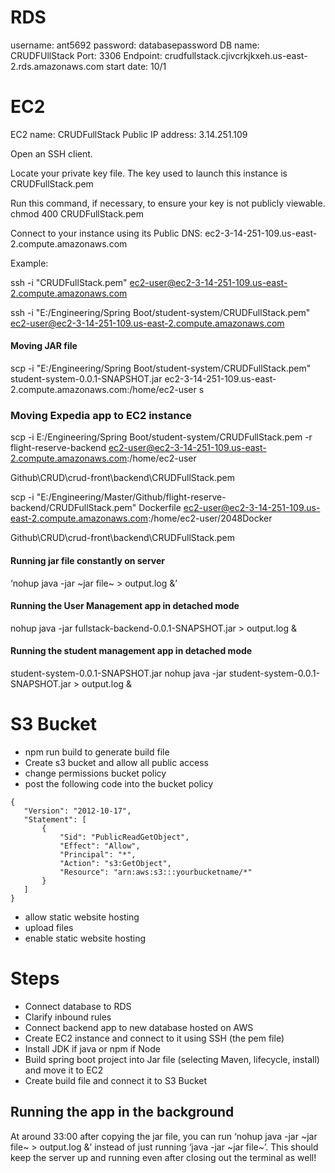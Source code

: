 # RDS

username: ant5692
password: databasepassword
DB name: CRUDFUllStack
Port: 3306
Endpoint: crudfullstack.cjivcrkjkxeh.us-east-2.rds.amazonaws.com
start date: 10/1

# EC2

EC2 name: CRUDFullStack
Public IP address: 3.14.251.109

Open an SSH client.

Locate your private key file. The key used to launch this instance is CRUDFullStack.pem

Run this command, if necessary, to ensure your key is not publicly viewable.
 chmod 400 CRUDFullStack.pem

Connect to your instance using its Public DNS:
 ec2-3-14-251-109.us-east-2.compute.amazonaws.com

Example:

 ssh -i "CRUDFullStack.pem" ec2-user@ec2-3-14-251-109.us-east-2.compute.amazonaws.com

 ssh -i "E:/Engineering/Spring Boot/student-system/CRUDFullStack.pem" ec2-user@ec2-3-14-251-109.us-east-2.compute.amazonaws.com
 #### Moving JAR file

 scp -i "E:/Engineering/Spring Boot/student-system/CRUDFullStack.pem" student-system-0.0.1-SNAPSHOT.jar ec2-3-14-251-109.us-east-2.compute.amazonaws.com:/home/ec2-user
 s

 ### Moving Expedia app to EC2 instance
 scp -i E:/Engineering/Spring Boot/student-system/CRUDFullStack.pem -r flight-reserve-backend ec2-user@ec2-3-14-251-109.us-east-2.compute.amazonaws.com:/home/ec2-user

 Github\CRUD\crud-front\backend\CRUDFullStack.pem

 scp -i "E:/Engineering/Master/Github/flight-reserve-backend/CRUDFullStack.pem" Dockerfile ec2-user@ec2-3-14-251-109.us-east-2.compute.amazonaws.com:/home/ec2-user/2048Docker

 Github\CRUD\crud-front\backend\CRUDFullStack.pem



 #### Running jar file constantly on server

 ‘nohup java -jar ~jar file~ > output.log &’

#### Running the User Management app in detached mode
 nohup java -jar fullstack-backend-0.0.1-SNAPSHOT.jar > output.log &

#### Running the student management app in detached mode
 student-system-0.0.1-SNAPSHOT.jar
 nohup java -jar student-system-0.0.1-SNAPSHOT.jar > output.log &

 # S3 Bucket

 - npm run build to generate build file
 - Create s3 bucket and allow all public access
 - change permissions bucket policy
-  post the following code into the bucket policy

 ```
 {
    "Version": "2012-10-17",
    "Statement": [
        {
            "Sid": "PublicReadGetObject",
            "Effect": "Allow",
            "Principal": "*",
            "Action": "s3:GetObject",
            "Resource": "arn:aws:s3:::yourbucketname/*"
        }
    ]
}
 ```

 - allow static website hosting
 - upload files
 - enable static website hosting

# Steps

- Connect database to RDS
- Clarify inbound rules
- Connect backend app to new database hosted on AWS
- Create EC2 instance and connect to it using SSH (the pem file)
- Install JDK if java or npm if Node
- Build spring boot project into Jar file (selecting Maven, lifecycle, install) and move it to EC2
- Create build file and connect it to S3 Bucket

## Running the app in the background

At around 33:00 after copying the jar file, you can run ‘nohup java -jar ~jar file~ > output.log &’ instead of just running ‘java -jar ~jar file~’. This should keep the server up and running even after closing out the terminal as well!